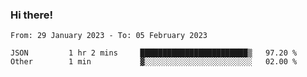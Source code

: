 ### Hi there!

<!--START_SECTION:waka-->

```text
From: 29 January 2023 - To: 05 February 2023

JSON         1 hr 2 mins     ████████████████████████▒   97.20 %
Other        1 min           ▓░░░░░░░░░░░░░░░░░░░░░░░░   02.00 %
```

<!--END_SECTION:waka-->
